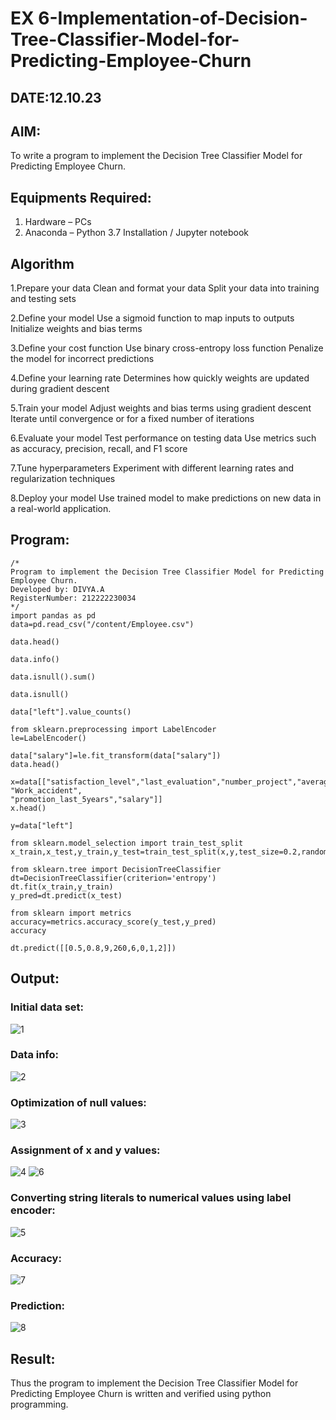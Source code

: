 # EX 6-Implementation-of-Decision-Tree-Classifier-Model-for-Predicting-Employee-Churn
## DATE:12.10.23
## AIM:
To write a program to implement the Decision Tree Classifier Model for Predicting Employee Churn.

## Equipments Required:
1. Hardware – PCs
2. Anaconda – Python 3.7 Installation / Jupyter notebook

## Algorithm

1.Prepare your data Clean and format your data Split your data into training and testing sets

2.Define your model Use a sigmoid function to map inputs to outputs Initialize weights and bias terms

3.Define your cost function Use binary cross-entropy loss function Penalize the model for incorrect predictions

4.Define your learning rate Determines how quickly weights are updated during gradient descent

5.Train your model Adjust weights and bias terms using gradient descent Iterate until convergence or for a fixed number of iterations

6.Evaluate your model Test performance on testing data Use metrics such as accuracy, precision, recall, and F1 score

7.Tune hyperparameters Experiment with different learning rates and regularization techniques

8.Deploy your model Use trained model to make predictions on new data in a real-world application.

## Program:
```
/*
Program to implement the Decision Tree Classifier Model for Predicting Employee Churn.
Developed by: DIVYA.A
RegisterNumber: 212222230034
*/
import pandas as pd
data=pd.read_csv("/content/Employee.csv")

data.head()

data.info()

data.isnull().sum()

data.isnull()

data["left"].value_counts()

from sklearn.preprocessing import LabelEncoder
le=LabelEncoder()

data["salary"]=le.fit_transform(data["salary"])
data.head()

x=data[["satisfaction_level","last_evaluation","number_project","average_montly_hours","time_spend_company",
"Work_accident",
"promotion_last_5years","salary"]]
x.head()

y=data["left"]

from sklearn.model_selection import train_test_split
x_train,x_test,y_train,y_test=train_test_split(x,y,test_size=0.2,random_state=100)

from sklearn.tree import DecisionTreeClassifier
dt=DecisionTreeClassifier(criterion='entropy')
dt.fit(x_train,y_train)
y_pred=dt.predict(x_test)

from sklearn import metrics
accuracy=metrics.accuracy_score(y_test,y_pred)
accuracy

dt.predict([[0.5,0.8,9,260,6,0,1,2]])
```

## Output:
### Initial data set:

![1](https://github.com/Divya110205/Implementation-of-Decision-Tree-Classifier-Model-for-Predicting-Employee-Churn/assets/119404855/a5e6c0f4-c7da-4179-8fa1-4866c0987ea3)

### Data info:

![2](https://github.com/Divya110205/Implementation-of-Decision-Tree-Classifier-Model-for-Predicting-Employee-Churn/assets/119404855/756e1cc9-134a-4af1-8646-ec789a04decb)

### Optimization of null values:

![3](https://github.com/Divya110205/Implementation-of-Decision-Tree-Classifier-Model-for-Predicting-Employee-Churn/assets/119404855/21abfb8e-01e2-43d4-b7a6-74a9a1c0294c)

### Assignment of x and y values:

![4](https://github.com/Divya110205/Implementation-of-Decision-Tree-Classifier-Model-for-Predicting-Employee-Churn/assets/119404855/1a4ae067-f71e-494b-8f9f-5cf85ea2d28a)
![6](https://github.com/Divya110205/Implementation-of-Decision-Tree-Classifier-Model-for-Predicting-Employee-Churn/assets/119404855/83978941-5382-41d2-8078-ab22dfd639ef)

### Converting string literals to numerical values using label encoder:

![5](https://github.com/Divya110205/Implementation-of-Decision-Tree-Classifier-Model-for-Predicting-Employee-Churn/assets/119404855/bec05dde-c210-473f-a727-54edf6d8d031)

### Accuracy:
![7](https://github.com/Divya110205/Implementation-of-Decision-Tree-Classifier-Model-for-Predicting-Employee-Churn/assets/119404855/f3807974-e26b-433c-bc90-6c60bf0eda5b)

### Prediction:

![8](https://github.com/Divya110205/Implementation-of-Decision-Tree-Classifier-Model-for-Predicting-Employee-Churn/assets/119404855/b794688c-0a66-41e1-984a-07393cfe4e06)

## Result:
Thus the program to implement the  Decision Tree Classifier Model for Predicting Employee Churn is written and verified using python programming.

